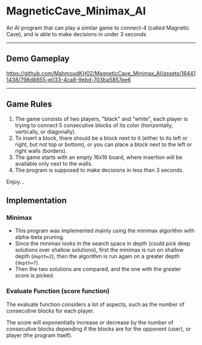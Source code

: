 # MagneticCave_Minimax_AI
An AI program that can play a similar game to connect-4 (called Magnetic Cave), and is able to make decisions in under 3 seconds

---
## Demo Gameplay
https://github.com/MahmoudKH02/MagneticCave_Minimax_AI/assets/164411438/798d8855-e033-4ca8-9ebd-703ba5857ee6

---
## Game Rules
1. The game consists of two players, "black" and "white", each player is trying to connect 5 consecutive blocks of its color (horizontally, vertically, or diagonally).
2. To insert a block, there should be a block next to it (either to its left or right, but not top or bottom), or you can place a block next to the left or right walls (borders).
3. The game starts with an empty 16x16 board, where insertion will be available only next to the walls.
4. The program is supposed to make decisions in less than 3 seconds.

Enjoy...

## Implementation
### Minimax
* This program was implemented mainly using the minimax algorithm with alpha-beta pruning.
* Since the minimax looks in the search space in depth (could pick deep solutions over shallow solutions), first the minimax is run on shallow depth (`depth=2`), then the algorithm is run again on a greater depth (`depth=7`).
* Then the two solutions are compared, and the one with the greater score is picked.

### Evaluate Function (score function)
The evaluate function considers a lot of aspects, such as the number of consecutive blocks for each player.

The score will exponentially increase or decrease by the number of consecutive blocks depending if the blocks are for the opponent (user), or player (the program itself).
